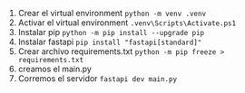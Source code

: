 1. Crear el virtual environment
`python -m venv .venv`
2. Activar el virtual environment
`.venv\Scripts\Activate.ps1`
3. Instalar pip
`python -m pip install --upgrade pip`
4. Instalar fastapi
`pip install "fastapi[standard]"`
5. Crear archivo requirements.txt
`python -m pip freeze > requirements.txt`
6. creamos el main.py
7. Corremos el servidor 
`fastapi dev main.py`
